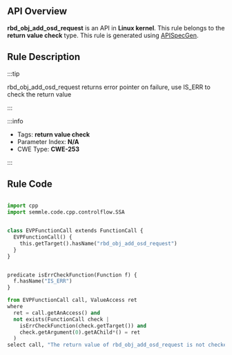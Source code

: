 ---
---


## API Overview
**rbd_obj_add_osd_request** is an API in **Linux kernel**. This rule belongs to the **return value check** type. This rule is generated using [APISpecGen](../../tools/APISpecGen).
## Rule Description

:::tip

rbd_obj_add_osd_request returns error pointer on failure, use IS_ERR to check the return value

:::

:::info

- Tags: **return value check**
- Parameter Index: **N/A**
- CWE Type: **CWE-253**

:::

## Rule Code
```python

import cpp
import semmle.code.cpp.controlflow.SSA


class EVPFunctionCall extends FunctionCall {
  EVPFunctionCall() {
    this.getTarget().hasName("rbd_obj_add_osd_request")
  }
}


predicate isErrCheckFunction(Function f) {
  f.hasName("IS_ERR") 
}

from EVPFunctionCall call, ValueAccess ret
where
  ret = call.getAnAccess() and
  not exists(FunctionCall check |
    isErrCheckFunction(check.getTarget()) and
    check.getArgument(0).getAChild*() = ret
  )
select call, "The return value of rbd_obj_add_osd_request is not checked with IS_ERR."
    
```